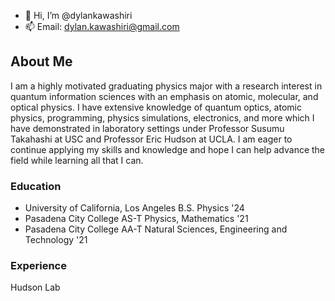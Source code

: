 - 👋 Hi, I’m @dylankawashiri
- 📫 Email: dylan.kawashiri@gmail.com

## About Me
I am a highly motivated graduating physics major with a research interest in quantum information sciences with an emphasis on atomic, molecular, and optical physics. I have extensive knowledge of quantum optics, atomic physics, programming, physics simulations, electronics, and more which I have demonstrated in laboratory settings under Professor Susumu Takahashi at USC and Professor Eric Hudson at UCLA. I am eager to continue applying my skills and knowledge and hope I can help advance the field while learning all that I can. 

### Education
- University of California, Los Angeles B.S. Physics '24
- Pasadena City College AS-T Physics, Mathematics '21
- Pasadena City College AA-T Natural Sciences, Engineering and Technology '21

### Experience
Hudson Lab

<!---
dylankawashiri/dylankawashiri is a ✨ special ✨ repository because its `README.md` (this file) appears on your GitHub profile.
You can click the Preview link to take a look at your changes.
--->
